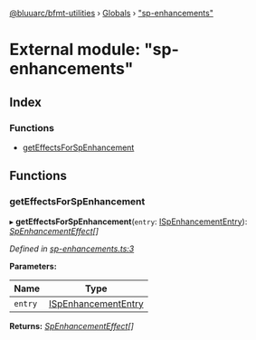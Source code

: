 [@bluuarc/bfmt-utilities](../README.md) › [Globals](../globals.md) › ["sp-enhancements"](_sp_enhancements_.md)

# External module: "sp-enhancements"

## Index

### Functions

* [getEffectsForSpEnhancement](_sp_enhancements_.md#geteffectsforspenhancement)

## Functions

###  getEffectsForSpEnhancement

▸ **getEffectsForSpEnhancement**(`entry`: [ISpEnhancementEntry](../interfaces/_datamine_types_.ispenhancemententry.md)): *[SpEnhancementEffect](_datamine_types_.md#spenhancementeffect)[]*

*Defined in [sp-enhancements.ts:3](https://github.com/BluuArc/bfmt-utilities/blob/cf39af8/src/sp-enhancements.ts#L3)*

**Parameters:**

Name | Type |
------ | ------ |
`entry` | [ISpEnhancementEntry](../interfaces/_datamine_types_.ispenhancemententry.md) |

**Returns:** *[SpEnhancementEffect](_datamine_types_.md#spenhancementeffect)[]*
